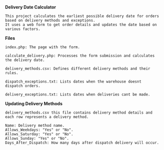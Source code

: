 **Delivery Date Calculator**

    This project calculates the earliest possible delivery date for orders based on delivery methods and exceptions. 
    It uses a web form to get order details and updates the date based on various factors.

**Files**
    
    index.php: The page with the form.
    
    calculate_delivery.php: Processes the form submission and calculates the delivery date.
    
    delivery_methods.csv: Defines different delivery methods and their rules.
    
    dispatch_exceptions.txt: Lists dates when the warehouse doesnt dispatch orders.
    
    delivery_exceptions.txt: Lists dates when deliveries cant be made.

**Updating Delivery Methods**

    delivery_methods.csv this file contains delivery method details and each row represents a delivery method. 

    Name: Delivery method name.
    Allows_Weekdays: "Yes" or "No".
    Allows_Saturday: "Yes" or "No".
    Allows_Sunday: "Yes" or "No".
    Days_After_Dispatch: How many days after dispatch delivery will occur.

